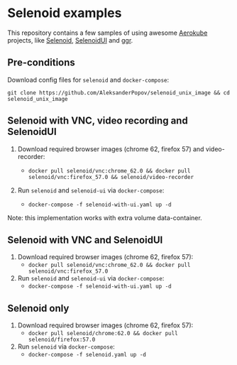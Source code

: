 # Selenoid examples
This repository contains a few samples of using awesome [Aerokube](https://github.com/aerokube) projects, like [Selenoid](https://github.com/aerokube/selenoid), [SelenoidUI](https://github.com/aerokube/selenoid-ui) and [ggr](https://github.com/aerokube/ggr).


## Pre-conditions

Download config files for `selenoid` and `docker-compose`:

`git clone https://github.com/AleksanderPopov/selenoid_unix_image && cd selenoid_unix_image`


## Selenoid with VNC, video recording and SelenoidUI

1. Download required browser images (chrome 62, firefox 57) and video-recorder:
    - `docker pull selenoid/vnc:chrome_62.0 && docker pull selenoid/vnc:firefox_57.0 && selenoid/video-recorder`

2. Run `selenoid` and `selenoid-ui` via `docker-compose`:
    - `docker-compose -f selenoid-with-ui.yaml up -d`

Note: this implementation works with extra volume data-container.


## Selenoid with VNC and SelenoidUI

1. Download required browser images (chrome 62, firefox 57):
    - `docker pull selenoid/vnc:chrome_62.0 && docker pull selenoid/vnc:firefox_57.0`
2. Run `selenoid` and `selenoid-ui` via `docker-compose`:
    - `docker-compose -f selenoid-with-ui.yaml up -d`


## Selenoid only

1. Download required browser images (chrome 62, firefox 57):
    - `docker pull selenoid/chrome:62.0 && docker pull selenoid/firefox:57.0`
2. Run `selenoid` via `docker-compose`:
    - `docker-compose -f selenoid.yaml up -d`

